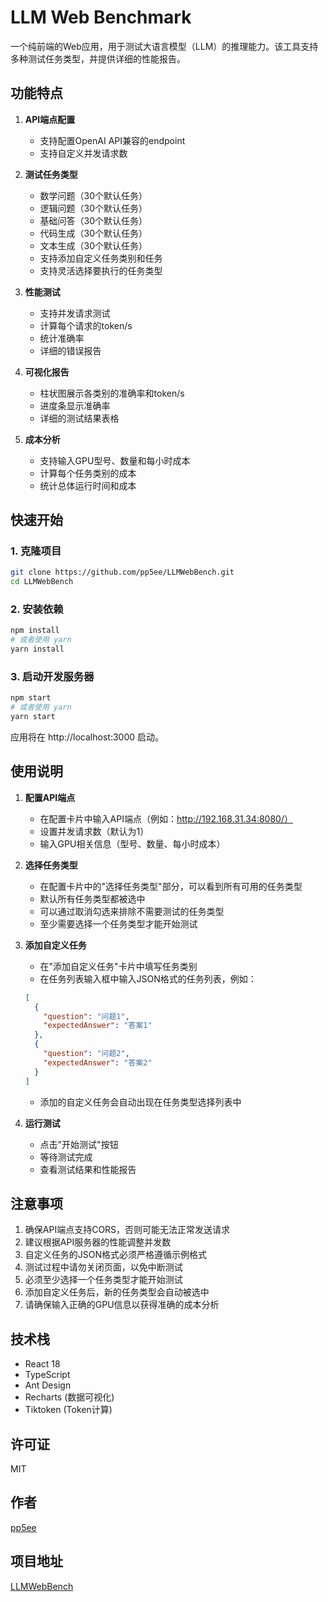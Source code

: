 # LLM Web Benchmark

一个纯前端的Web应用，用于测试大语言模型（LLM）的推理能力。该工具支持多种测试任务类型，并提供详细的性能报告。

## 功能特点

1. **API端点配置**
   - 支持配置OpenAI API兼容的endpoint
   - 支持自定义并发请求数

2. **测试任务类型**
   - 数学问题（30个默认任务）
   - 逻辑问题（30个默认任务）
   - 基础问答（30个默认任务）
   - 代码生成（30个默认任务）
   - 文本生成（30个默认任务）
   - 支持添加自定义任务类别和任务
   - 支持灵活选择要执行的任务类型

3. **性能测试**
   - 支持并发请求测试
   - 计算每个请求的token/s
   - 统计准确率
   - 详细的错误报告

4. **可视化报告**
   - 柱状图展示各类别的准确率和token/s
   - 进度条显示准确率
   - 详细的测试结果表格

5. **成本分析**
   - 支持输入GPU型号、数量和每小时成本
   - 计算每个任务类别的成本
   - 统计总体运行时间和成本

## 快速开始

### 1. 克隆项目

```bash
git clone https://github.com/pp5ee/LLMWebBench.git
cd LLMWebBench
```

### 2. 安装依赖

```bash
npm install
# 或者使用 yarn
yarn install
```

### 3. 启动开发服务器

```bash
npm start
# 或者使用 yarn
yarn start
```

应用将在 http://localhost:3000 启动。

## 使用说明

1. **配置API端点**
   - 在配置卡片中输入API端点（例如：http://192.168.31.34:8080/）
   - 设置并发请求数（默认为1）
   - 输入GPU相关信息（型号、数量、每小时成本）

2. **选择任务类型**
   - 在配置卡片中的"选择任务类型"部分，可以看到所有可用的任务类型
   - 默认所有任务类型都被选中
   - 可以通过取消勾选来排除不需要测试的任务类型
   - 至少需要选择一个任务类型才能开始测试

3. **添加自定义任务**
   - 在"添加自定义任务"卡片中填写任务类别
   - 在任务列表输入框中输入JSON格式的任务列表，例如：
   ```json
   [
     {
       "question": "问题1",
       "expectedAnswer": "答案1"
     },
     {
       "question": "问题2",
       "expectedAnswer": "答案2"
     }
   ]
   ```
   - 添加的自定义任务会自动出现在任务类型选择列表中

4. **运行测试**
   - 点击"开始测试"按钮
   - 等待测试完成
   - 查看测试结果和性能报告

## 注意事项

1. 确保API端点支持CORS，否则可能无法正常发送请求
2. 建议根据API服务器的性能调整并发数
3. 自定义任务的JSON格式必须严格遵循示例格式
4. 测试过程中请勿关闭页面，以免中断测试
5. 必须至少选择一个任务类型才能开始测试
6. 添加自定义任务后，新的任务类型会自动被选中
7. 请确保输入正确的GPU信息以获得准确的成本分析

## 技术栈

- React 18
- TypeScript
- Ant Design
- Recharts (数据可视化)
- Tiktoken (Token计算)

## 许可证

MIT

## 作者

[pp5ee](https://github.com/pp5ee)

## 项目地址

[LLMWebBench](https://github.com/pp5ee/LLMWebBench)
